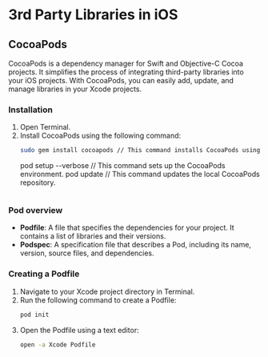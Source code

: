 # 3rd Party Libraries in iOS

## CocoaPods
CocoaPods is a dependency manager for Swift and Objective-C Cocoa projects. It simplifies the process of integrating third-party libraries into your iOS projects. With CocoaPods, you can easily add, update, and manage libraries in your Xcode projects.
### Installation
1. Open Terminal.
2. Install CocoaPods using the following command:
   ```bash
   sudo gem install cocoapods // This command installs CocoaPods using RubyGems.
   ```
   pod setup --verbose // This command sets up the CocoaPods environment.
   pod update // This command updates the local CocoaPods repository.
   ```

### Pod overview
- **Podfile**: A file that specifies the dependencies for your project. It contains a list of libraries and their versions.
- **Podspec**: A specification file that describes a Pod, including its name, version, source files, and dependencies.

### Creating a Podfile
1. Navigate to your Xcode project directory in Terminal.
2. Run the following command to create a Podfile:
   ```bash
   pod init
   ```
3. Open the Podfile using a text editor:
   ```bash
   open -a Xcode Podfile
   ```